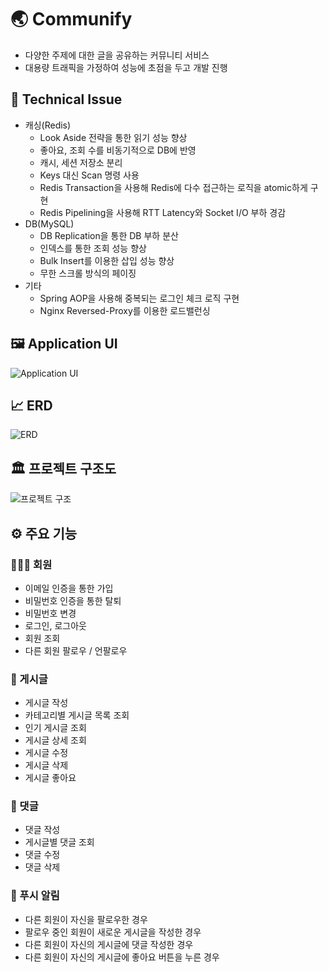 # 🌏 Communify

- 다양한 주제에 대한 글을 공유하는 커뮤니티 서비스
- 대용량 트래픽을 가정하여 성능에 초점을 두고 개발 진행

## 🎯 Technical Issue

- 캐싱(Redis)
  - Look Aside 전략을 통한 읽기 성능 향상
  - 좋아요, 조회 수를 비동기적으로 DB에 반영
  - 캐시, 세션 저장소 분리
  - Keys 대신 Scan 명령 사용
  - Redis Transaction을 사용해 Redis에 다수 접근하는 로직을 atomic하게 구현
  - Redis Pipelining을 사용해 RTT Latency와 Socket I/O 부하 경감
- DB(MySQL)
  - DB Replication을 통한 DB 부하 분산
  - 인덱스를 통한 조회 성능 향상
  - Bulk Insert를 이용한 삽입 성능 향상
  - 무한 스크롤 방식의 페이징
- 기타
  - Spring AOP을 사용해 중복되는 로그인 체크 로직 구현
  - Nginx Reversed-Proxy를 이용한 로드밸런싱

## 🖼️ Application UI

![Application UI](https://github.com/user-attachments/assets/8677fa61-ad06-42d4-9935-0ac33d642ed6)

## 📈 ERD

![ERD](https://github.com/user-attachments/assets/999c1367-aca2-468d-bb86-44c0d12e629e)

## 🏛️ 프로젝트 구조도

![프로젝트 구조](https://github.com/user-attachments/assets/b2198273-8dec-45ed-9ab4-1de19aac7641)

## ⚙️ 주요 기능

### 🙋🏻‍♂️ 회원

- 이메일 인증을 통한 가입
- 비밀번호 인증을 통한 탈퇴
- 비밀번호 변경
- 로그인, 로그아웃
- 회원 조회
- 다른 회원 팔로우 / 언팔로우

### 📝 게시글

- 게시글 작성
- 카테고리별 게시글 목록 조회
- 인기 게시글 조회
- 게시글 상세 조회
- 게시글 수정
- 게시글 삭제
- 게시글 좋아요

### 💬 댓글

- 댓글 작성
- 게시글별 댓글 조회
- 댓글 수정
- 댓글 삭제

### 🔔 푸시 알림

- 다른 회원이 자신을 팔로우한 경우
- 팔로우 중인 회원이 새로운 게시글을 작성한 경우
- 다른 회원이 자신의 게시글에 댓글 작성한 경우
- 다른 회원이 자신의 게시글에 좋아요 버튼을 누른 경우

